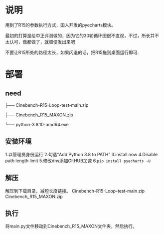 # 说明

用到了R15的参数执行方式，国人开发的pyecharts模块。

最初的打算是给中正评测做的，因为它的30轮循环图很不直观，不过，所长并不太认可，做都做了，就顺便发出来吧

不要让R15所处的路径太长，如果闪退的话，把R15拖到桌面运行即可.

# 部署
## need
├── Cinebench-R15-Loop-test-main.zip

├── Cinebench_R15_MAXON.zip

└── python-3.8.10-amd64.exe

## 安装环境
1.以管理员身份运行
2.勾选“Add Python 3.8 to PATH”
3.install now
4.Disable path length limit
5.修改dns添加GitHUB加速
6.`pip install pyecharts -U`

## 解压
解压到下载目录，减短长度链接。
Cinebench-R15-Loop-test-main.zip
Cinebench_R15_MAXON.zip

## 执行
将main.py文件移动到Cinebench_R15_MAXON文件夹，然后执行。